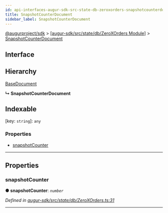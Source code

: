 ```yaml
---
id: api-interfaces-augur-sdk-src-state-db-zeroxorders-snapshotcounterdocument
title: SnapshotCounterDocument
sidebar_label: SnapshotCounterDocument
---
```


[@augurproject/sdk](api-readme.md) > [[augur-sdk/src/state/db/ZeroXOrders Module]](api-modules-augur-sdk-src-state-db-zeroxorders-module.md) > [SnapshotCounterDocument](api-interfaces-augur-sdk-src-state-db-zeroxorders-snapshotcounterdocument.md)

## Interface

## Hierarchy

 [BaseDocument](api-interfaces-augur-sdk-src-state-db-abstracttable-basedocument.md)

**↳ SnapshotCounterDocument**

## Indexable

\[key: `string`\]:&nbsp;`any`

### Properties

* [snapshotCounter](api-interfaces-augur-sdk-src-state-db-zeroxorders-snapshotcounterdocument.md#snapshotcounter)

---

## Properties

<a id="snapshotcounter"></a>

###  snapshotCounter

**● snapshotCounter**: *`number`*

*Defined in [augur-sdk/src/state/db/ZeroXOrders.ts:31](https://github.com/AugurProject/augur/blob/3727cd4ec9/packages/augur-sdk/src/state/db/ZeroXOrders.ts#L31)*

___

